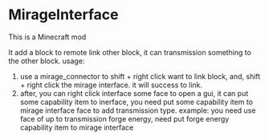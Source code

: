 # MirageInterface

This is a Minecraft mod

It add a block to remote link other block, it can transmission something to the other block.
usage:
  1. use a mirage_connector to shift + right click want to link block, and, shift + right click the mirage interface. it will success to link.
  2. after, you can right click interface some face to open a gui, it can put some capability item to inerface, you need put some capability item to mirage interface face to add transmission type. 
    example: you need use face of up to transmission forge energy, need put forge energy capability item to mirage interface 
